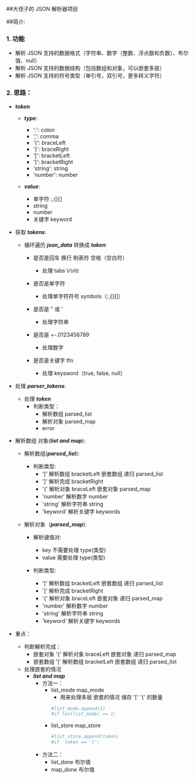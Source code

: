 ##大侄子的 JSON 解析器项目

##简介:  

### 1. 功能
- 解析 JSON 支持的数据格式（字符串、数字（整数、浮点数和负数）、布尔值、null）
- 解析 JSON 支持的数据结构（包括数组和对象，可以嵌套多层）
- 解析 JSON 支持的符号类型（单引号，双引号，更多转义字符）
 
### 2. 思路：

- ***token***
    - ***type***:
         - ':':  colon
         - ',':  comma
         - '{':  braceLeft
         - '}':  braceRight
         - '[':  bracketLeft
         - ']':  bracketRight
         - 'string': string
         - 'number': number
         
    - ***value***:
        - 单字符 :,{}[]
        - string 
        - number
        - 关键字 keyword
        
        
- 获取 ***tokens***:
        
    - 循环遍历 ***json_data*** 转换成 ***token***:
    
        - 是否是回车 换行 制表符 空格（空白符）
            - 处理 tabs \r\n\t
        
        - 是否是单字符 
            - 处理单字符符号 symbols（:,{}[]）
        
        - 是否是  "  或 '
            - 处理字符串
            
        - 是否是 +-.0123456789
            - 处理数字
            
        - 是否是关键字 tfn
            - 处理 keysword（true, false, null）
            
           
- 处理 ***parser_tokens***:
    - 处理 ***token***
        - 判断类型：
            - 解析数组 parsed_list 
            - 解析对象 parsed_map
            - error
            
        
-  解析数组 对象(***list and map***):
    - 解析数组(***parsed_list***):
        - 判断类型:
            - '[' 解析数组 bracketLeft 嵌套数组 递归  parsed_list
            - ']' 解析完成 bracketRight 
            - '{' 解析对象 braceLeft   嵌套对象    parsed_map
            - 'number' 解析数字 number
            - 'string' 解析字符串 string
            - 'keyword' 解析关键字 keywords
            
    - 解析对象（***parsed_map***):
         - 解析键值对:
            - key 不需要处理 type(类型)
            - value 需要处理 type(类型) 
            
         - 判断类型:
            - '[' 解析数组 bracketLeft 嵌套数组 递归  parsed_list
            - ']' 解析完成 bracketRight 
            - '{' 解析对象 braceLeft   嵌套对象 递归  parsed_map
            - 'number' 解析数字 number
            - 'string' 解析字符串 string
            - 'keyword' 解析关键字 keywords 
- 重点：
    - 判断解析完成：
        - 嵌套对象  '{' 解析对象 braceLeft   嵌套对象 递归  parsed_map
        - 嵌套数组  '[' 解析数组 bracketLeft 嵌套数组 递归  parsed_list 
    - 处理嵌套的情况
        - ***list and map***
            - 方法一：
                - list_mode  map_mode
                    - 用来处理多层 嵌套的情况 储存 '[' '{'  的数量
                    ```python
                    #list_mode.append(1)
                    #if len(list_mode) == 1:
                    ```
                - list_store  map_store
                     ```python
                    #list_store.append(token)
                    #if  token == ']':
                    ```
            - 方法二：
                - list_done  布尔值
                - map_done   布尔值
                  
